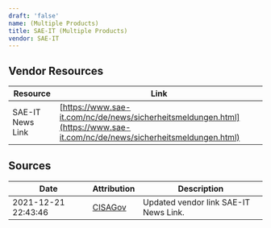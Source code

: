```yaml
---
draft: 'false'
name: (Multiple Products)
title: SAE-IT (Multiple Products)
vendor: SAE-IT
---
```


## Vendor Resources
| Resource | Link |
| --- | --- |
| SAE-IT News Link | [https://www.sae-it.com/nc/de/news/sicherheitsmeldungen.html](https://www.sae-it.com/nc/de/news/sicherheitsmeldungen.html) |



## Sources
| Date | Attribution | Description |
| --- | --- | --- |
| 2021-12-21 22:43:46 | [CISAGov](https://raw.githubusercontent.com/cisagov/log4j-affected-db/develop/README.md) | Updated vendor link SAE-IT News Link.  |

